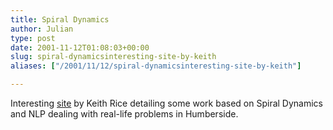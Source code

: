 ```yaml
---
title: Spiral Dynamics
author: Julian
type: post
date: 2001-11-12T01:08:03+00:00
slug: spiral-dynamicsinteresting-site-by-keith 
aliases: ["/2001/11/12/spiral-dynamicsinteresting-site-by-keith"]

---
```

Interesting [site][1] by Keith Rice detailing some work based on Spiral Dynamics and NLP dealing with real-life problems in Humberside.

 [1]: https://www.rice65.freeserve.co.uk/HumbersideMESH/Indexx.html